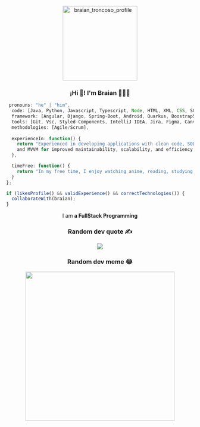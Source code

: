 <p align="center">
  <img align="center" width="200" src="https://github.com/BraianTroncoso/BraianTroncoso/assets/95662710/c996c620-741e-46d7-92b4-7c94d200cf71" alt="braian_troncoso_profile" />
</p>
<h3 align="center">¡Hi 👋! I'm Braian 👨🏻‍💻</h3>

```javascript
 pronouns: "he" | "him",
  code: [Java, Python, Javascript, Typescript, Node, HTML, XML, CSS, SCSS, MySQL, PostgreSQL, MongoDB],
  framework: [Angular, Django, Spring-Boot, Android, Quarkus, Boostrap5],
  tools: [Git, Vsc, Styled-Components, IntelliJ IDEA, Jira, Figma, Canva, Linux, Postman, Swagger, Docker],
  methodologies: [Agile/Scrum],
  
  experienceIn: function() {
    return "Experienced in developing applications with clean code, SOLID principle, and design patterns like MVC, MVP,
    and MVVM for improved maintainability, scalability, and efficiency.";
  },

  timeFree: function() {
    return "In my free time, I enjoy watching anime, reading, studying and going to the gym.";
  }
};

if (likesProfile() && validExperience() && correctTechnologies()) {
  collaborateWith(braian);
}

```
<p align="center">I am <strong> a FullStack Programming</strong></p>
<div align="center">
  
###  Random dev quote ✍️

![](https://quotes-github-readme.vercel.app/api?type=vetical&theme=radical)

###  Random dev meme 😂

<img src='https://randommeme-five.vercel.app/' style="height: 400px;"/>

</div>
